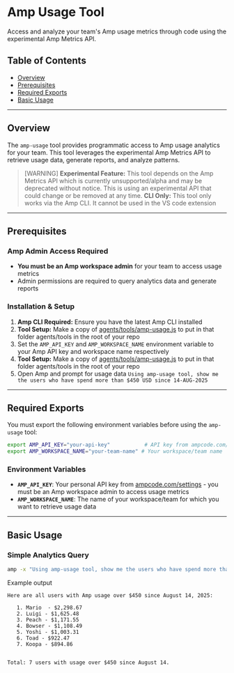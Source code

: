 # Amp Usage Tool 

Access and analyze your team's Amp usage metrics through code using the experimental Amp Metrics API.

## Table of Contents

- [Overview](#overview)
- [Prerequisites](#prerequisites)
- [Required Exports](#required-exports)
- [Basic Usage](#basic-usage)

---

## Overview

The `amp-usage` tool provides programmatic access to Amp usage analytics for your team. This tool leverages the experimental Amp Metrics API to retrieve usage data, generate reports, and analyze patterns.

> [WARNING]
> **Experimental Feature:** This tool depends on the Amp Metrics API which is currently unsupported/alpha and may be deprecated without notice. This is using an experimental API that could change or be removed at any time.
> **CLI Only:** This tool only works via the Amp CLI. It cannot be used in the VS code extension
---

## Prerequisites

### Amp Admin Access Required

- **You must be an Amp workspace admin** for your team to access usage metrics
- Admin permissions are required to query analytics data and generate reports

### Installation & Setup

1. **Amp CLI Required:** Ensure you have the latest Amp CLI installed
2. **Tool Setup:** Make a copy of [agents/tools/amp-usage.js](../../agents/tools/amp-usage.js) to put in that folder agents/tools in the root of your repo
3. Set the `AMP_API_KEY` and `AMP_WORKSPACE_NAME` environment variable to your Amp API key and workspace name respectively
4. **Tool Setup:** Make a copy of [agents/tools/amp-usage.js](../../agents/tools/amp-usage.js) to put in that folder agents/tools in the root of your repo
5. Open Amp and prompt for usage data  `Using amp-usage tool, show me the users who have spend more than $450 USD since 14-AUG-2025`

---

## Required Exports

You must export the following environment variables before using the `amp-usage` tool:

```bash
export AMP_API_KEY="your-api-key"           # API key from ampcode.com/settings (admin required)
export AMP_WORKSPACE_NAME="your-team-name" # Your workspace/team name
```

### Environment Variables

- **`AMP_API_KEY`**: Your personal API key from [ampcode.com/settings](https://ampcode.com/settings) - you must be an Amp workspace admin to access usage metrics
- **`AMP_WORKSPACE_NAME`**: The name of your workspace/team for which you want to retrieve usage data

---

## Basic Usage

### Simple Analytics Query

```bash
amp -x "Using amp-usage tool, show me the users who have spend more than $450 USD since 14-AUG-2025
```


Example output 

```
Here are all users with Amp usage over $450 since August 14, 2025:

   1. Mario  - $2,298.67
   2. Luigi - $1,625.48
   3. Peach - $1,171.55
   4. Bowser - $1,108.49
   5. Yoshi - $1,003.31
   6. Toad - $922.47
   7. Koopa - $894.86


Total: 7 users with usage over $450 since August 14.
```